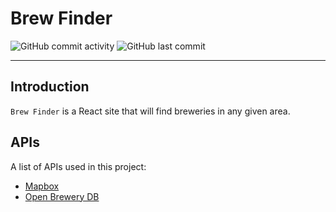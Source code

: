 # Brew Finder

![GitHub commit activity](https://img.shields.io/github/commit-activity/w/smashblu/brew-finder)
![GitHub last commit](https://img.shields.io/github/last-commit/smashblu/brew-finder)

---

## Introduction

`Brew Finder` is a React site that will find breweries in any given area.

## APIs

A list of APIs used in this project:

- [Mapbox](https://www.mapbox.com/)
- [Open Brewery DB](https://www.openbrewerydb.org/)
